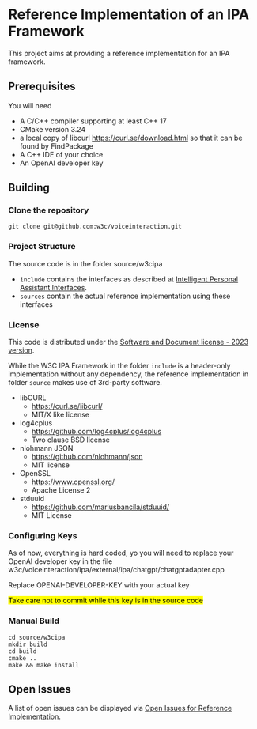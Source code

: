 # Reference Implementation of an IPA Framework

This project aims at providing a reference implementation for an IPA framework.

## Prerequisites

You will need
- A C/C++ compiler supporting at least C++ 17
- CMake version 3.24
- a local copy of libcurl https://curl.se/download.html so that it can be found by FindPackage
- A C++ IDE of your choice
- An OpenAI developer key

## Building

### Clone the repository

```
git clone git@github.com:w3c/voiceinteraction.git
```

### Project Structure

The source code is in the folder source/w3cipa

- `include` contains the interfaces as described at [Intelligent Personal Assistant Interfaces](https://w3c.github.io/voiceinteraction/voice%20interaction%20drafts/paInterfaces/paInterfaces.htm).
- `sources` contain the actual reference implementation using these interfaces

### License

This code is distributed under the [Software and Document license - 2023 version](https://www.w3.org/copyright/software-license-2023/).

While the W3C IPA Framework in the folder `include` is a header-only
implementation without any dependency, the reference implementation in folder 
`source` makes use of 3rd-party software.

- libCURL
    - <https://curl.se/libcurl/>
    - MIT/X like license
- log4cplus
    - <https://github.com/log4cplus/log4cplus>
    - Two clause BSD license
- nlohmann JSON
    - <https://github.com/nlohmann/json>
    - MIT license
- OpenSSL 
    - <https://www.openssl.org/>
    - Apache License 2 
- stduuid 
    - <https://github.com/mariusbancila/stduuid/>
    - MIT License

### Configuring Keys

As of now, everything is hard coded, yo you will need to replace your OpenAI developer key in the file w3c/voiceinteraction/ipa/external/ipa/chatgpt/chatgptadapter.cpp

Replace OPENAI-DEVELOPER-KEY with your actual key

<mark>Take care not to commit while this key is in the source code</mark>

### Manual Build

```
cd source/w3cipa
mkdir build
cd build
cmake ..
make && make install
```
## Open Issues

A list of open issues can be displayed via [Open Issues for Reference Implementation](https://github.com/w3c/voiceinteraction/issues?q=is%3Aissue+is%3Aopen+label%3A%22reference+implementation%22).
